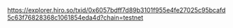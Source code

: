 https://explorer.hiro.so/txid/0x6057bdff7d89b3101f955e4fe27025c95bcafd5c63f76828368c1061854eda4d?chain=testnet